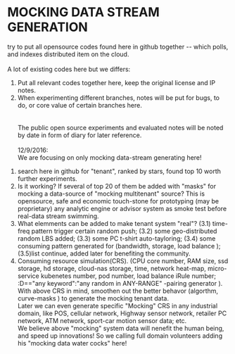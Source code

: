 # MOCKING DATA STREAM GENERATION<br>
try to put all opensource codes found here in github together -- which polls, and indexes distributed item on the cloud.
<br><br>
A lot of existing codes here but we differs:<br>
1. Put all relevant codes together here, keep the original license and IP notes.<br>
2. When experimenting different branches, notes will be put for bugs, to do, or core value of certain branches here.<br>
<br><br>
The public open source experiments and evaluated notes will be noted by date in form of diary for later reference.
<br><br>
12/9/2016:<br>
We are focusing on only mocking data-stream generating here!<br>
1) search here in github for "tenant", ranked by stars, found top 10 worth further experiments.<br>
2) Is it working? If several of top 20 of them be added with "masks" for mocking a data-source of "mocking multitenant" source? This is opensource, safe and economic touch-stone for prototyping (may be proprietary) any analytic engine or advisor system as smoke test before real-data stream swimming.<br>
3) What elemments can be added to make tenant system "real"? (3.1) time-freq pattern trigger certain random push; (3.2) some geo-distributed random LBS added; (3.3) some PC t-shirt auto-tayloring; (3.4) some consuming pattern generated for (bandwidth, storage, load balance ); (3.5)list continue, added later for benefiting the community.<br>
4) Consuming resource simulation(CRS). (CPU core number, RAM size, ssd storage, hd storage, cloud-nas storage, time, network heat-map, micro-service kubenetes number, pod number, load balance iRule number; <any-pair>:D=="any keyword":"any random in ANY-RANGE" -pairing generator ).<br>
With above CRS in mind, smoothen out the better behavor (algorthm, curve-masks ) to generate the mocking tenant data.<br>
Later we can even generate specific "Mocking" CRS in any industrial domain, like POS, cellular network, Highway sensor network, retailer PC network, ATM network, sport-car motion sensor data; etc.<br>
We believe above "mocking" system data will nenefit the human being, and speed up innovations! So we calling full domain volunteers  adding his "mocking data water cocks" here!<br>
<br><br>

